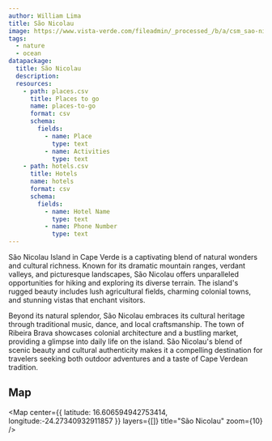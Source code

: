 ```yaml
---
author: William Lima
title: São Nicolau
image: https://www.vista-verde.com/fileadmin/_processed_/b/a/csm_sao-nicolau-unberuehrt-urspruenglich-wandern_6b57a57482.jpg
tags:
  - nature
  - ocean
datapackage:
  title: São Nicolau
  description:
  resources:
    - path: places.csv
      title: Places to go
      name: places-to-go
      format: csv
      schema:
        fields:
          - name: Place
            type: text
          - name: Activities
            type: text
    - path: hotels.csv
      title: Hotels
      name: hotels
      format: csv
      schema:
        fields:
          - name: Hotel Name
            type: text
          - name: Phone Number
            type: text
---
```


São Nicolau Island in Cape Verde is a captivating blend of natural wonders and cultural richness. Known for its dramatic mountain ranges, verdant valleys, and picturesque landscapes, São Nicolau offers unparalleled opportunities for hiking and exploring its diverse terrain. The island's rugged beauty includes lush agricultural fields, charming colonial towns, and stunning vistas that enchant visitors.

Beyond its natural splendor, São Nicolau embraces its cultural heritage through traditional music, dance, and local craftsmanship. The town of Ribeira Brava showcases colonial architecture and a bustling market, providing a glimpse into daily life on the island. São Nicolau's blend of scenic beauty and cultural authenticity makes it a compelling destination for travelers seeking both outdoor adventures and a taste of Cape Verdean tradition.

## Map

<Map
center={{
  latitude: 16.606594942753414,
  longitude:-24.27340932911857
}}
layers={[]}
title="São Nicolau"
zoom={10}
/>
